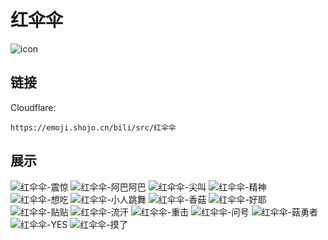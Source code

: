 # 红伞伞
![icon](https://emoji.shojo.cn/bili/src/红伞伞/icon.png)
## 链接
Cloudflare:
```
https://emoji.shojo.cn/bili/src/红伞伞
```
## 展示
![红伞伞-震惊](https://emoji.shojo.cn/bili/src/红伞伞/红伞伞-震惊.png)
![红伞伞-阿巴阿巴](https://emoji.shojo.cn/bili/src/红伞伞/红伞伞-阿巴阿巴.png)
![红伞伞-尖叫](https://emoji.shojo.cn/bili/src/红伞伞/红伞伞-尖叫.png)
![红伞伞-精神](https://emoji.shojo.cn/bili/src/红伞伞/红伞伞-精神.png)
![红伞伞-想吃](https://emoji.shojo.cn/bili/src/红伞伞/红伞伞-想吃.png)
![红伞伞-小人跳舞](https://emoji.shojo.cn/bili/src/红伞伞/红伞伞-小人跳舞.png)
![红伞伞-香菇](https://emoji.shojo.cn/bili/src/红伞伞/红伞伞-香菇.png)
![红伞伞-好耶](https://emoji.shojo.cn/bili/src/红伞伞/红伞伞-好耶.png)
![红伞伞-贴贴](https://emoji.shojo.cn/bili/src/红伞伞/红伞伞-贴贴.png)
![红伞伞-流汗](https://emoji.shojo.cn/bili/src/红伞伞/红伞伞-流汗.png)
![红伞伞-重击](https://emoji.shojo.cn/bili/src/红伞伞/红伞伞-重击.png)
![红伞伞-问号](https://emoji.shojo.cn/bili/src/红伞伞/红伞伞-问号.png)
![红伞伞-菇勇者](https://emoji.shojo.cn/bili/src/红伞伞/红伞伞-菇勇者.png)
![红伞伞-YES](https://emoji.shojo.cn/bili/src/红伞伞/红伞伞-YES.png)
![红伞伞-摸了](https://emoji.shojo.cn/bili/src/红伞伞/红伞伞-摸了.png)
